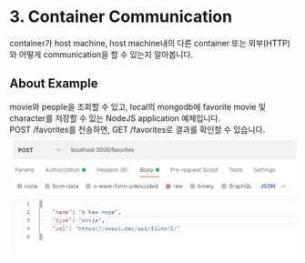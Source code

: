 # 3. Container Communication
container가 host machine, host machine내의 다른 container 또는 외부(HTTP)와 어떻게 communication을 할 수 있는지 알아봅니다.

## About Example
movie와 people을 조회할 수 있고, local의 mongodb에 favorite movie 및 character를 저장할 수 있는 NodeJS application 예제입니다.  
POST /favorites를 전송하면, GET /favorites로 결과를 확인할 수 있습니다.  
![create](./public/create-favorites.png)